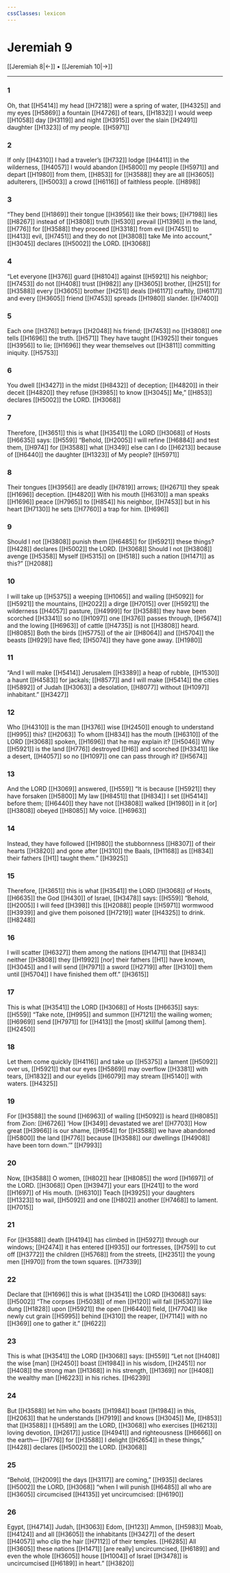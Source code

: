 ```yaml
---
cssClasses: lexicon
---
```


# Jeremiah 9

[[Jeremiah 8|←]] • [[Jeremiah 10|→]]

---

### 1
Oh, that [[H5414]] my head [[H7218]] were a spring of water, [[H4325]] and my eyes [[H5869]] a fountain [[H4726]] of tears, [[H1832]] I would weep [[H1058]] day [[H3119]] and night [[H3915]] over the slain [[H2491]] daughter [[H1323]] of my people. [[H5971]]

### 2
If only [[H4310]] I had a traveler’s [[H732]] lodge [[H4411]] in the wilderness, [[H4057]] I would abandon [[H5800]] my people [[H5971]] and depart [[H1980]] from them, [[H853]] for [[H3588]] they are all [[H3605]] adulterers, [[H5003]] a crowd [[H6116]] of faithless people. [[H898]]

### 3
“They bend [[H1869]] their tongue [[H3956]] like their bows; [[H7198]] lies [[H8267]] instead of [[H3808]] truth [[H530]] prevail [[H1396]] in the land, [[H776]] for [[H3588]] they proceed [[H3318]] from evil [[H7451]] to [[H413]] evil, [[H7451]] and they do not [[H3808]] take Me into account,” [[H3045]] declares [[H5002]] the LORD. [[H3068]]

### 4
“Let everyone [[H376]] guard [[H8104]] against [[H5921]] his neighbor; [[H7453]] do not [[H408]] trust [[H982]] any [[H3605]] brother, [[H251]] for [[H3588]] every [[H3605]] brother [[H251]] deals [[H6117]] craftily, [[H6117]] and every [[H3605]] friend [[H7453]] spreads [[H1980]] slander. [[H7400]]

### 5
Each one [[H376]] betrays [[H2048]] his friend; [[H7453]] no [[H3808]] one tells [[H1696]] the truth. [[H571]] They have taught [[H3925]] their tongues [[H3956]] to lie; [[H1696]] they wear themselves out [[H3811]] committing iniquity. [[H5753]]

### 6
You dwell [[H3427]] in the midst [[H8432]] of deception; [[H4820]] in their deceit [[H4820]] they refuse [[H3985]] to know [[H3045]] Me,” [[H853]] declares [[H5002]] the LORD. [[H3068]]

### 7
Therefore, [[H3651]] this is what [[H3541]] the LORD [[H3068]] of Hosts [[H6635]] says: [[H559]] “Behold, [[H2005]] I will refine [[H6884]] and test them, [[H974]] for [[H3588]] what [[H349]] else can I do [[H6213]] because of [[H6440]] the daughter [[H1323]] of My people? [[H5971]]

### 8
Their tongues [[H3956]] are deadly [[H7819]] arrows; [[H2671]] they speak [[H1696]] deception. [[H4820]] With his mouth [[H6310]] a man speaks [[H1696]] peace [[H7965]] to [[H854]] his neighbor, [[H7453]] but in his heart [[H7130]] he sets [[H7760]] a trap for him. [[H696]]

### 9
Should I not [[H3808]] punish them [[H6485]] for [[H5921]] these things? [[H428]] declares [[H5002]] the LORD. [[H3068]] Should I not [[H3808]] avenge [[H5358]] Myself [[H5315]] on [[H518]] such a nation [[H1471]] as this?” [[H2088]]

### 10
I will take up [[H5375]] a weeping [[H1065]] and wailing [[H5092]] for [[H5921]] the mountains, [[H2022]] a dirge [[H7015]] over [[H5921]] the wilderness [[H4057]] pasture, [[H4999]] for [[H3588]] they have been scorched [[H3341]] so no [[H1097]] one [[H376]] passes through, [[H5674]] and the lowing [[H6963]] of cattle [[H4735]] is not [[H3808]] heard. [[H8085]] Both the birds [[H5775]] of the air [[H8064]] and [[H5704]] the beasts [[H929]] have fled; [[H5074]] they have gone away. [[H1980]]

### 11
“And I will make [[H5414]] Jerusalem [[H3389]] a heap of rubble, [[H1530]] a haunt [[H4583]] for jackals; [[H8577]] and I will make [[H5414]] the cities [[H5892]] of Judah [[H3063]] a desolation, [[H8077]] without [[H1097]] inhabitant.” [[H3427]]

### 12
Who [[H4310]] is the man [[H376]] wise [[H2450]] enough to understand [[H995]] this? [[H2063]] To whom [[H834]] has the mouth [[H6310]] of the LORD [[H3068]] spoken, [[H1696]] that he may explain it? [[H5046]] Why [[H5921]] is the land [[H776]] destroyed [[H6]] and scorched [[H3341]] like a desert, [[H4057]] so no [[H1097]] one can pass through it? [[H5674]]

### 13
And the LORD [[H3069]] answered, [[H559]] “It is because [[H5921]] they have forsaken [[H5800]] My law [[H8451]] that [[H834]] I set [[H5414]] before them; [[H6440]] they have not [[H3808]] walked [[H1980]] in it  [or] [[H3808]] obeyed [[H8085]] My voice. [[H6963]]

### 14
Instead, they have followed [[H1980]] the stubbornness [[H8307]] of their hearts [[H3820]] and gone after [[H310]] the Baals, [[H1168]] as [[H834]] their fathers [[H1]] taught them.” [[H3925]]

### 15
Therefore, [[H3651]] this is what [[H3541]] the LORD [[H3068]] of Hosts, [[H6635]] the God [[H430]] of Israel, [[H3478]] says: [[H559]] “Behold, [[H2005]] I will feed [[H398]] this [[H2088]] people [[H5971]] wormwood [[H3939]] and give them poisoned [[H7219]] water [[H4325]] to drink. [[H8248]]

### 16
I will scatter [[H6327]] them among the nations [[H1471]] that [[H834]] neither [[H3808]] they [[H1992]] [nor] their fathers [[H1]] have known, [[H3045]] and I will send [[H7971]] a sword [[H2719]] after [[H310]] them until [[H5704]] I have finished them off.” [[H3615]]

### 17
This is what [[H3541]] the LORD [[H3068]] of Hosts [[H6635]] says: [[H559]] “Take note, [[H995]] and summon [[H7121]] the wailing women; [[H6969]] send [[H7971]] for [[H413]] the [most] skillful [among them]. [[H2450]]

### 18
Let them come quickly [[H4116]] and take up [[H5375]] a lament [[H5092]] over us, [[H5921]] that our eyes [[H5869]] may overflow [[H3381]] with tears, [[H1832]] and our eyelids [[H6079]] may stream [[H5140]] with waters. [[H4325]]

### 19
For [[H3588]] the sound [[H6963]] of wailing [[H5092]] is heard [[H8085]] from Zion: [[H6726]] ‘How [[H349]] devastated we are! [[H7703]] How great [[H3966]] is our shame, [[H954]] for [[H3588]] we have abandoned [[H5800]] the land [[H776]] because [[H3588]] our dwellings [[H4908]] have been torn down.’” [[H7993]]

### 20
Now, [[H3588]] O women, [[H802]] hear [[H8085]] the word [[H1697]] of the LORD. [[H3068]] Open [[H3947]] your ears [[H241]] to the word [[H1697]] of His mouth. [[H6310]] Teach [[H3925]] your daughters [[H1323]] to wail, [[H5092]] and one [[H802]] another [[H7468]] to lament. [[H7015]]

### 21
For [[H3588]] death [[H4194]] has climbed in [[H5927]] through our windows; [[H2474]] it has entered [[H935]] our fortresses, [[H759]] to cut off [[H3772]] the children [[H5768]] from the streets, [[H2351]] the young men [[H970]] from the town squares. [[H7339]]

### 22
Declare that [[H1696]] this is what [[H3541]] the LORD [[H3068]] says: [[H5002]] “The corpses [[H5038]] of men [[H120]] will fall [[H5307]] like dung [[H1828]] upon [[H5921]] the open [[H6440]] field, [[H7704]] like newly cut grain [[H5995]] behind [[H310]] the reaper, [[H7114]] with no [[H369]] one to gather it.” [[H622]]

### 23
This is what [[H3541]] the LORD [[H3068]] says: [[H559]] “Let not [[H408]] the wise [man] [[H2450]] boast [[H1984]] in his wisdom, [[H2451]] nor [[H408]] the strong man [[H1368]] in his strength, [[H1369]] nor [[H408]] the wealthy man [[H6223]] in his riches. [[H6239]]

### 24
But [[H3588]] let him who boasts [[H1984]] boast [[H1984]] in this, [[H2063]] that he understands [[H7919]] and knows [[H3045]] Me, [[H853]] that [[H3588]] I [[H589]] am the LORD, [[H3068]] who exercises [[H6213]] loving devotion, [[H2617]] justice [[H4941]] and righteousness [[H6666]] on the earth— [[H776]] for [[H3588]] I delight [[H2654]] in these things,” [[H428]] declares [[H5002]] the LORD. [[H3068]]

### 25
“Behold, [[H2009]] the days [[H3117]] are coming,” [[H935]] declares [[H5002]] the LORD, [[H3068]] “when I will punish [[H6485]] all who are [[H3605]] circumcised [[H4135]] yet uncircumcised: [[H6190]]

### 26
Egypt, [[H4714]] Judah, [[H3063]] Edom, [[H123]] Ammon, [[H5983]] Moab, [[H4124]] and all [[H3605]] the inhabitants [[H3427]] of the desert [[H4057]] who clip the hair [[H7112]] of their temples. [[H6285]] All [[H3605]] these nations [[H1471]] [are really] uncircumcised, [[H6189]] and even the whole [[H3605]] house [[H1004]] of Israel [[H3478]] is uncircumcised [[H6189]] in heart.” [[H3820]]

